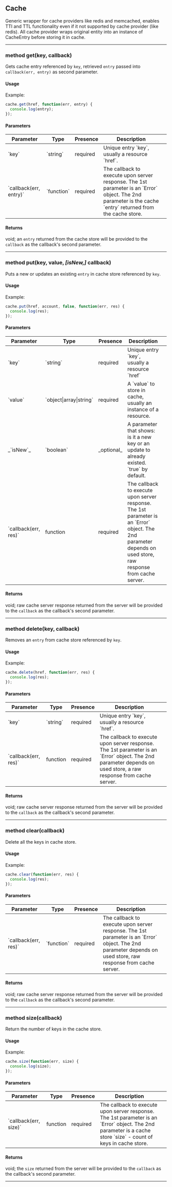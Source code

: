 ## Cache

Generic wrapper for cache providers like redis and memcached,
 enables TTI and TTL functionality even if it not supported by cache provider
 (like redis). All cache provider wraps original entity into an instance of
 CacheEntry before storing it in cache.

---

<a name="get"></a>
### <span class="member">method</span> get(key, callback)

Gets cache entry referenced by `key`, retrieved `entry` passed into `callback(err, entry)`
 as second parameter.

#### Usage

Example:
```javascript
cache.get(href, function(err, entry) {
  console.log(entry);
});
```

#### Parameters

<table class="table table-striped table-hover table-curved">
  <thead>
    <tr>
      <th>Parameter</th>
      <th>Type</th>
      <th>Presence</th>
      <th>Description<th>
    </tr>
  </thead>
  <tbody>
    <tr>
      <td>`key`</td>
      <td>`string`</td>
      <td>required</td>
      <td>Unique entry `key`, usually a resource `href`.</td>
    </tr>
    <tr>
      <td>`callback(err, entry)`</td>
      <td>`function`</td>
      <td>required</td>
      <td>The callback to execute upon server response.
        The 1st parameter is an `Error` object.
        The 2nd parameter is the cache `entry` returned from the cache store.</td>
    </tr>
     </tbody>
   </table>

   #### Returns

   void; an `entry` returned from the cache store will be provided to
    the `callback` as the callback's second parameter.

   ---

<a name="put"></a>
### <span class="member">method</span> put(key, value, *[isNew,]* callback)

Puts a new or updates an existing `entry` in cache store referenced by `key`.

#### Usage

Example:

```javascript
cache.put(href, account, false, function(err, res) {
  console.log(res);
});
```
#### Parameters

<table class="table table-striped table-hover table-curved">
  <thead>
    <tr>
      <th>Parameter</th>
      <th>Type</th>
      <th>Presence</th>
      <th>Description<th>
    </tr>
  </thead>
  <tbody>
    <tr>
      <td>`key`</td>
      <td>`string`</td>
      <td>required</td>
      <td>Unique entry `key`, usually a resource `href`</td>
    </tr>
    <tr>
      <td>`value`</td>
      <td>`object|array|string`</td>
      <td>required</td>
      <td>A `value` to store in cache, usually an instance of a resource.</td>
    </tr>
    <tr>
      <td>_`isNew`_</td>
      <td>`boolean`</td>
      <td>_optional_</td>
      <td>A parameter that shows: is it a new key or an update to already existed.
       `true` by default.</td>
    </tr>
    <tr>
      <td>`callback(err, res)`</td>
      <td>function</td>
      <td>required</td>
      <td>The callback to execute upon server response.
       The 1st parameter is an `Error` object.
       The 2nd parameter depends on used store, raw response from cache server.</td>
    </tr>
  </tbody>
</table>

#### Returns

void; raw cache server response returned from the server will be provided
 to the `callback` as the callback's second parameter.

---

<a name="delete"></a>
### <span class="member">method</span> delete(key, callback)

Removes an `entry` from cache store referenced by `key`.

#### Usage

Example:

```javascript
cache.delete(href, function(err, res) {
  console.log(res);
});
```

#### Parameters

<table class="table table-striped table-hover table-curved">
  <thead>
    <tr>
      <th>Parameter</th>
      <th>Type</th>
      <th>Presence</th>
      <th>Description<th>
    </tr>
  </thead>
  <tbody>
    <tr>
      <td>`key`</td>
      <td>`string`</td>
      <td>required</td>
      <td>Unique entry `key`, usually a resource `href`.</td>
    </tr>
    <tr>
      <td>`callback(err, res)`</td>
      <td>function</td>
      <td>required</td>
      <td>The callback to execute upon server response.
       The 1st parameter is an `Error` object.
       The 2nd parameter depends on used store, a raw response from cache server.</td>
    </tr>
  </tbody>
</table>

#### Returns

void; raw cache server response returned from the server will be provided
 to the `callback` as the callback's second parameter.

---

<a name="clear"></a>
### <span class="member">method</span> clear(callback)

Delete all the keys in cache store.

#### Usage

Example:

```javascript
cache.clear(function(err, res) {
  console.log(res);
});
```

#### Parameters

<table class="table table-striped table-hover table-curved">
  <thead>
    <tr>
      <th>Parameter</th>
      <th>Type</th>
      <th>Presence</th>
      <th>Description<th>
    </tr>
  </thead>
  <tbody>
    <tr>
      <td>`callback(err, res)`</td>
      <td>`function`</td>
      <td>required</td>
      <td>The callback to execute upon server response.
       The 1st parameter is an `Error` object.
       The 2nd parameter depends on used store, raw response from cache server.</td>
    </tr>
  </tbody>
</table>

#### Returns

void; raw cache server response returned from the server will be provided
 to the `callback` as the callback's second parameter.

---

<a name="size"></a>
### <span class="member">method</span> size(callback)

Return the number of keys in the cache store.

#### Usage

Example:

```javascript
cache.size(function(err, size) {
  console.log(size);
});
```

#### Parameters

<table class="table table-striped table-hover table-curved">
  <thead>
    <tr>
      <th>Parameter</th>
      <th>Type</th>
      <th>Presence</th>
      <th>Description<th>
    </tr>
  </thead>
  <tbody>
    <tr>
      <td>`callback(err, size)`</td>
      <td>function</td>
      <td>required</td>
      <td>The callback to execute upon server response.
       The 1st parameter is an `Error` object.
       The 2nd parameter is a cache store `size` - count of keys in cache store.</td>
    </tr>
  </tbody>
</table>

#### Returns

void; the `size` returned from the server will be provided to
 the `callback` as the callback's second parameter.

---
